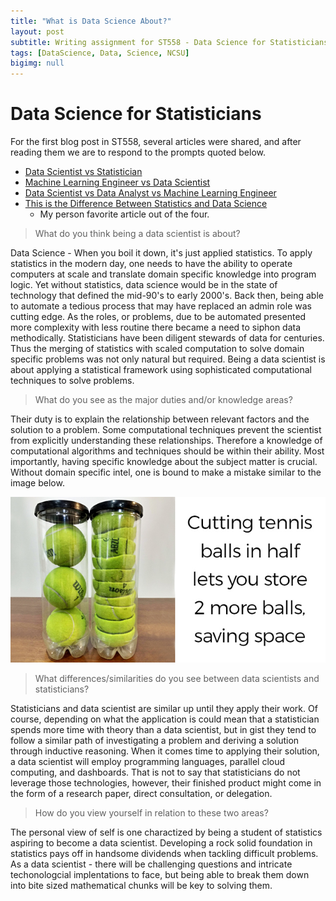 ```yaml
---
title: "What is Data Science About?"
layout: post
subtitle: Writing assignment for ST558 - Data Science for Statisticians 
tags: [DataScience, Data, Science, NCSU]
bigimg: null
---
```


# Data Science for Statisticians

For the first blog post in ST558, several articles were shared, and after reading them we are to respond to the prompts quoted below. 

* [Data Scientist vs Statistician](https://medium.com/odscjournal/data-scientists-versus-statisticians-8ea146b7a47f)
* [Machine Learning Engineer vs Data Scientist](https://www.springboard.com/blog/machine-learning-engineer-vs-data-scientist/)
* [Data Scientist vs Data Analyst vs Machine Learning Engineer](https://www.springboard.com/blog/machine-learning-engineer-vs-data-scientist/)
* [This is the Difference Between Statistics and Data Science](https://mixpanel.com/blog/2016/03/30/this-is-the-difference-between-statistics-and-data-science/)
    * My person favorite article out of the four. 

> What do you think being a data scientist is about?  

Data Science - When you boil it down, it's just applied statistics. To apply statistics in the modern day, one needs to have the ability to operate computers at scale and translate domain specific knowledge into program logic. Yet without statistics, data science would be in the state of technology that defined the mid-90's to early 2000's. Back then, being able to automate a tedious process that may have replaced an admin role was cutting edge. As the roles, or problems, due to be automated presented more complexity with less routine there became a need to siphon data methodically. Statisticians have been diligent stewards of data for centuries. Thus the merging of statistics with scaled computation to solve domain specific problems was not only natural but required. Being a data scientist is about applying a statistical framework using sophisticated computational techniques to solve problems. 


> What do you see as the major duties and/or knowledge areas? 

Their duty is to explain the relationship between relevant factors and the solution to a problem. Some computational techniques prevent the scientist from explicitly understanding these relationships. Therefore a knowledge of computational algorithms and techniques should be within their ability. Most importantly, having specific knowledge about the subject matter is crucial. Without domain specific intel, one is bound to make a mistake similar to the image below.

![efficient_tennis_ball_packing_balls_cut_in_half_allow_2_extra_balls](/img/efficiency_data_science.png)

> What differences/similarities do you see between data scientists and statisticians?  

Statisticians and data scientist are similar up until they apply their work. Of course, depending on what the application is could mean that a statistician spends more time with theory than a data scientist, but in gist they tend to follow a similar path of investigating a problem and deriving a solution through inductive reasoning. When it comes time to applying their solution, a data scientist will employ programming languages, parallel cloud computing, and dashboards. That is not to say that statisticians do not leverage those technologies, however, their finished product might come in the form of a research paper, direct consultation, or delegation.

> How do you view yourself in relation to these two areas?

The personal view of self is one charactized by being a student of statistics aspiring to become a data scientist. Developing a rock solid foundation in statistics
pays off in handsome dividends when tackling difficult problems. As a data scientist - there will be challenging questions and intricate techonologcial implentations to face, but being able to break them down into bite sized mathematical chunks will be key to solving them. 

